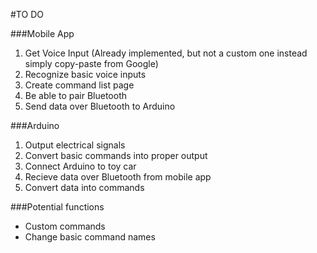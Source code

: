 #TO DO

###Mobile App
1. Get Voice Input (Already implemented, but not a custom one instead simply copy-paste from Google)
2. Recognize basic voice inputs
3. Create command list page
4. Be able to pair Bluetooth
5. Send data over Bluetooth to Arduino

###Arduino
1. Output electrical signals
2. Convert basic commands into proper output
3. Connect Arduino to toy car
4. Recieve data over Bluetooth from mobile app
5. Convert data into commands

###Potential functions
- Custom commands
- Change basic command names
